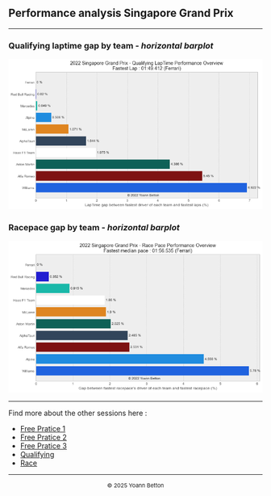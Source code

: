 ## Performance analysis Singapore Grand Prix

---

### Qualifying laptime gap by team - *horizontal barplot*

<img src="/output/2022-10-02_Singapore_Grand_Prix/qualifying_performance_white.png?raw=true"/>

### Racepace gap by team - *horizontal barplot*

<img src="/output/2022-10-02_Singapore_Grand_Prix/race_performance_white.png?raw=true"/>


--- 

Find more about the other sessions here :
  - [Free Pratice 1](/page/FP12022-10-02_Singapore_Grand_Prix)  
  - [Free Pratice 2](/page/FP22022-10-02_Singapore_Grand_Prix) 
  - [Free Pratice 3](/page/FP32022-10-02_Singapore_Grand_Prix)
  - [Qualifying](/page/Qualifying2022-10-02_Singapore_Grand_Prix) 
  - [Race](/page/Race2022-10-02_Singapore_Grand_Prix)

---

<div style="text-align: center">
  <p style="font-size:11px">&copy; 2025 Yoann Betton</p>
</div>

<!-- ---

<p style="font-size:11px">Page generated from <a href="https://github.com/yoannbtn/yoannbtn.github.io">github.com/yoannbtn</a>.</p> -->